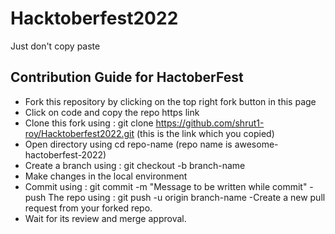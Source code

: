 # Hacktoberfest2022
Just don't copy paste


## Contribution Guide for HactoberFest
- Fork this repository by clicking on the top right fork button in this page
- Click on code and copy the repo https link
- Clone this fork using :
    git clone https://github.com/shrut1-roy/Hacktoberfest2022.git
    (this is the link which you copied)
- Open directory using 
      cd repo-name (repo name is awesome-hactoberfest-2022)
- Create a branch using :
    git checkout -b branch-name
- Make changes in the local environment
- Commit using :
    git commit -m "Message to be written while commit"
-push The repo using : 
    git push -u origin branch-name
-Create a new pull request from your forked repo.
- Wait for its review and merge approval.
